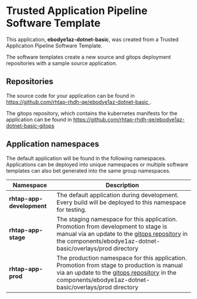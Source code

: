 # Trusted Application Pipeline Software Template

This application, **ebodye1az-dotnet-basic**, was created from a Trusted Application Pipeline Software Template.

The software templates create a new source and gitops deployment repositories with a sample source application. 

## Repositories

The source code for your application can be found in [https://github.com/rhtap-rhdh-qe/ebodye1az-dotnet-basic ](https://github.com/rhtap-rhdh-qe/ebodye1az-dotnet-basic ).
 
The gitops repository, which contains the kubernetes manifests for the application can be found in 
[https://github.com/rhtap-rhdh-qe/ebodye1az-dotnet-basic-gitops ](https://github.com/rhtap-rhdh-qe/ebodye1az-dotnet-basic-gitops ) 

## Application namespaces 

The default application will be found in the following namespaces. Applications can be deployed into unique namespaces or multiple software templates can also bet generated into the same group namespaces.  

|  Namespace   |  Description   |  
| -------- | -------- |   
| **rhtap-app-development** | The default application during development. Every build will be deployed to this namespace for testing. | 
| **rhtap-app-stage** | The staging namespace for this application. Promotion from development to stage is manual via an update to the [gitops repository](https://github.com/rhtap-rhdh-qe/ebodye1az-dotnet-basic-gitops ) in the components/ebodye1az-dotnet-basic/overlays/prod directory |  
| **rhtap-app-prod** | The production namespace for this application. Promotion from stage to production is manual via an update to the [gitops repository](https://github.com/rhtap-rhdh-qe/ebodye1az-dotnet-basic-gitops ) in the components/ebodye1az-dotnet-basic/overlays/prod directory | 